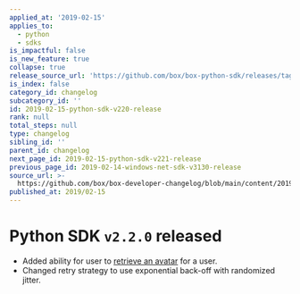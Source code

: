 ```yaml
---
applied_at: '2019-02-15'
applies_to:
  - python
  - sdks
is_impactful: false
is_new_feature: true
collapse: true
release_source_url: 'https://github.com/box/box-python-sdk/releases/tag/v2.2.0'
is_index: false
category_id: changelog
subcategory_id: ''
id: 2019-02-15-python-sdk-v220-release
rank: null
total_steps: null
type: changelog
sibling_id: ''
parent_id: changelog
next_page_id: 2019-02-15-python-sdk-v221-release
previous_page_id: 2019-02-14-windows-net-sdk-v3130-release
source_url: >-
  https://github.com/box/box-developer-changelog/blob/main/content/2019/02-15-python-sdk-v220-release.md
published_at: 2019/02-15
---
```

# Python SDK `v2.2.0` released

- Added ability for user to [retrieve an avatar](https://github.com/box/box-python-sdk/blob/master/docs/usage/user.md#get-the-avatar-for-a-user) for a user.
- Changed retry strategy to use exponential back-off with randomized jitter.